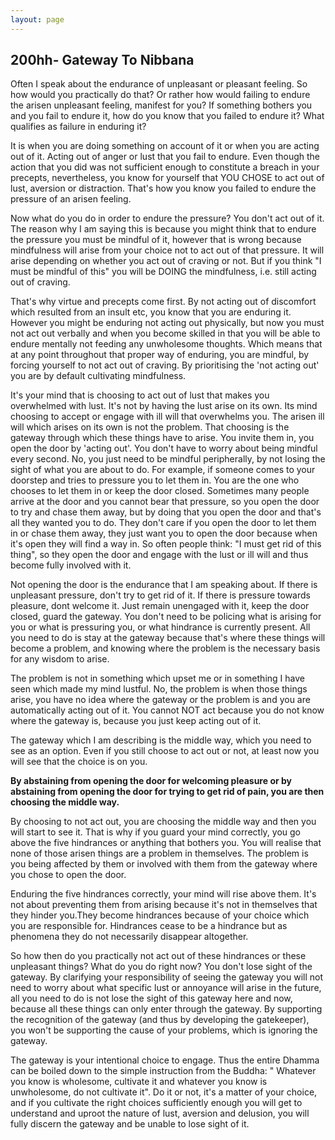 ```yaml
---
layout: page
---
```



200hh- Gateway To Nibbana
-------------------------

Often I speak about the endurance of unpleasant or pleasant feeling. So
how would you practically do that? Or rather how would failing to endure
the arisen unpleasant feeling, manifest for you? If something bothers
you and you fail to endure it, how do you know that you failed to endure
it? What qualifies as failure in enduring it?

It is when you are doing something on account of it or when you are
acting out of it. Acting out of anger or lust that you fail to endure.
Even though the action that you did was not sufficient enough to
constitute a breach in your precepts, nevertheless, you know for
yourself that YOU CHOSE to act out of lust, aversion or distraction.
That\'s how you know you failed to endure the pressure of an arisen
feeling.

Now what do you do in order to endure the pressure? You don\'t act out
of it. The reason why I am saying this is because you might think that
to endure the pressure you must be mindful of it, however that is wrong
because mindfulness will arise from your choice not to act out of that
pressure. It will arise depending on whether you act out of craving or
not. But if you think "I must be mindful of this" you will be DOING the
mindfulness, i.e. still acting out of craving.

That\'s why virtue and precepts come first. By not acting out of
discomfort which resulted from an insult etc, you know that you are
enduring it. However you might be enduring not acting out physically,
but now you must not act out verbally and when you become skilled in
that you will be able to endure mentally not feeding any unwholesome
thoughts. Which means that at any point throughout that proper way of
enduring, you are mindful, by forcing yourself to not act out of
craving. By prioritising the 'not acting out' you are by default
cultivating mindfulness.

It\'s your mind that is choosing to act out of lust that makes you
overwhelmed with lust. It's not by having the lust arise on its own. Its
mind choosing to accept or engage with ill will that overwhelms you. The
arisen ill will which arises on its own is not the problem. That
choosing is the gateway through which these things have to arise. You
invite them in, you open the door by 'acting out'. You don\'t have to
worry about being mindful every second. No, you just need to be mindful
peripherally, by not losing the sight of what you are about to do. For
example, if someone comes to your doorstep and tries to pressure you to
let them in. You are the one who chooses to let them in or keep the door
closed. Sometimes many people arrive at the door and you cannot bear
that pressure, so you open the door to try and chase them away, but by
doing that you open the door and that\'s all they wanted you to do. They
don\'t care if you open the door to let them in or chase them away, they
just want you to open the door because when it\'s open they will find a
way in. So often people think: "I must get rid of this thing", so they
open the door and engage with the lust or ill will and thus become fully
involved with it.

Not opening the door is the endurance that I am speaking about. If there
is unpleasant pressure, don\'t try to get rid of it. If there is
pressure towards pleasure, dont welcome it. Just remain unengaged with
it, keep the door closed, guard the gateway. You don\'t need to be
policing what is arising for you or what is pressuring you, or what
hindrance is currently present. All you need to do is stay at the
gateway because that\'s where these things will become a problem, and
knowing where the problem is the necessary basis for any wisdom to
arise.

The problem is not in something which upset me or in something I have
seen which made my mind lustful. No, the problem is when those things
arise, you have no idea where the gateway or the problem is and you are
automatically acting out of it. You cannot NOT act because you do not
know where the gateway is, because you just keep acting out of it.

The gateway which I am describing is the middle way, which you need to
see as an option. Even if you still choose to act out or not, at least
now you will see that the choice is on you.

**By abstaining from opening the door for welcoming pleasure or by
abstaining from opening the door for trying to get rid of pain, you are
then choosing the middle way.**

By choosing to not act out, you are choosing the middle way and then you
will start to see it. That is why if you guard your mind correctly, you
go above the five hindrances or anything that bothers you. You will
realise that none of those arisen things are a problem in themselves.
The problem is you being affected by them or involved with them from the
gateway where you chose to open the door.

Enduring the five hindrances correctly, your mind will rise above them.
It\'s not about preventing them from arising because it\'s not in
themselves that they hinder you.They become hindrances because of your
choice which you are responsible for. Hindrances cease to be a hindrance
but as phenomena they do not necessarily disappear altogether.

So how then do you practically not act out of these hindrances or these
unpleasant things? What do you do right now? You don\'t lose sight of
the gateway. By clarifying your responsibility of seeing the gateway you
will not need to worry about what specific lust or annoyance will arise
in the future, all you need to do is not lose the sight of this gateway
here and now, because all these things can only enter through the
gateway. By supporting the recognition of the gateway (and thus by
developing the gatekeeper), you won\'t be supporting the cause of your
problems, which is ignoring the gateway.

The gateway is your intentional choice to engage. Thus the entire Dhamma
can be boiled down to the simple instruction from the Buddha: \"
Whatever you know is wholesome, cultivate it and whatever you know is
unwholesome, do not cultivate it\". Do it or not, it\'s a matter of your
choice, and if you cultivate the right choices sufficiently enough you
will get to understand and uproot the nature of lust, aversion and
delusion, you will fully discern the gateway and be unable to lose sight
of it.


